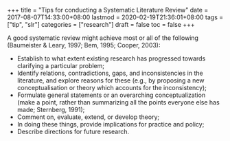 +++
title = "Tips for conducting a Systematic Literature Review"
date = 2017-08-07T14:33:00+08:00
lastmod = 2020-02-19T21:36:01+08:00
tags = ["tip", "slr"]
categories = ["research"]
draft = false
toc = false
+++

A good systematic review might achieve most or all of the following (Baumeister & Leary, 1997; Bem, 1995; Cooper, 2003):

<!--more-->

-   Establish to what extent existing research has progressed towards clarifying a particular problem;
-   Identify relations, contradictions, gaps, and inconsistencies in the literature, and explore reasons for these (e.g., by proposing a new conceptualisation or theory which accounts for the inconsistency);
-   Formulate general statements or an overarching conceptualization (make a point, rather than summarizing all the points everyone else has made; Sternberg, 1991);
-   Comment on, evaluate, extend, or develop theory;
-   In doing these things, provide implications for practice and policy;
-   Describe directions for future research.
